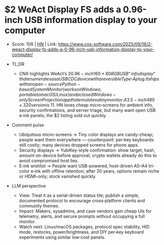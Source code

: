 # $2 WeAct Display FS adds a 0.96-inch USB information display to your computer

- Score: 108 | [HN](https://news.ycombinator.com/item?id=45317527) | Link: https://www.cnx-software.com/2025/09/18/2-weact-display-fs-adds-a-0-96-inch-usb-information-display-to-your-computer/

- TL;DR
  - CNX highlights WeAct’s $2 0.96-inch 160×80 RGB USB “info display” that enumerates as a USB CDC device with a reversible Type‑A plug. It ships with an open-source Python-based System Monitor (works on Windows; portable to macOS/Linux) and a closed Windows-only Screen Projection app that emulates a tiny monitor. A 3.5-inch 480×320 version is ~$11. HN loves cheap micro‑screens for ambient info, security confirmations, and server triage, but many want open USB e‑ink panels; the $2 listing sold out quickly.

- Comment pulse
  - Ubiquitous micro-screens → Tiny color displays are candy-cheap; people want them everywhere — counterpoint: per‑key keyboards still costly; many devices dropped screens for phone apps.
  - Security displays → YubiKey-style confirmation: show target, hash, amount on-device before approval; crypto wallets already do this to avoid compromised host lies.
  - E‑ink wishlist → People want USB-powered, host-driven A5–A4 tri-color e‑ink with offline retention; after 20 years, options remain niche or HDMI-only; stock vanished quickly.

- LLM perspective
  - View: Treat it as a serial-driven status tile; publish a simple, documented protocol to encourage cross‑platform clients and community themes.
  - Impact: Makers, sysadmins, and case vendors gain cheap UIs for telemetry, alerts, and secure prompts without occupying a full monitor.
  - Watch next: Linux/macOS packages, protocol spec stability, HID mode, restocks, power/brightness, and DIY per‑key keyboard experiments using similar low‑cost panels.
